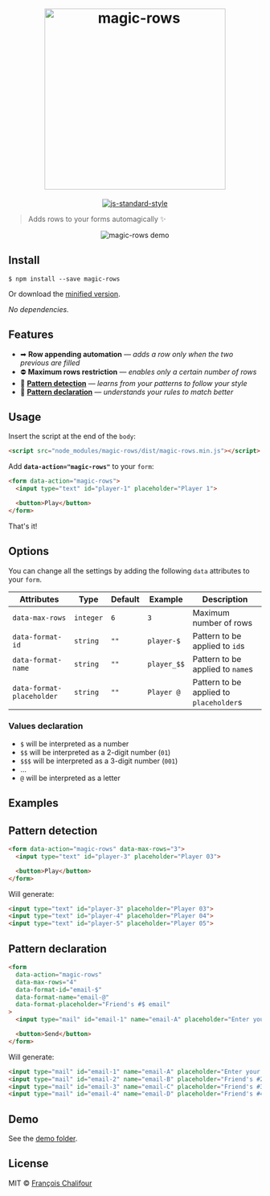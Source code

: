 <h1 align="center">
  <img src="https://camo.githubusercontent.com/2abc63dee5dfa2f7a151e34bb93ae1225c1f430f/687474703a2f2f696d67682e75732f6d616769632d726f77732d6c6f676f2e737667" width="360" alt="magic-rows">
</h1>

<p align="center">
  <a href="http://standardjs.com/">
    <img src="https://img.shields.io/badge/code%20style-standard-brightgreen.svg" alt="js-standard-style">
  </a>
</p>

> Adds rows to your forms automagically ✨

<p align="center">
  <img src="https://cloud.githubusercontent.com/assets/6137112/16466796/cadd796e-3e44-11e6-8b74-6aaebc1c2cbd.gif" alt="magic-rows demo">
</p>

## Install

```console
$ npm install --save magic-rows
```

Or download the [minified version](dist/magic-rows.min.js).

*No dependencies.*

## Features

* ➡ **Row appending automation** — *adds a row only when the two previous are filled*
* ⛔ **Maximum rows restriction** — *enables only a certain number of rows*
* 🎩 **[Pattern detection](#pattern-detection)** — *learns from your patterns to follow your style*
* 📖 **[Pattern declaration](#pattern-declaration)** — *understands your rules to match better*

## Usage

Insert the script at the end of the `body`:

```html
<script src="node_modules/magic-rows/dist/magic-rows.min.js"></script>
```

Add **`data-action="magic-rows"`** to your `form`:

```html
<form data-action="magic-rows">
  <input type="text" id="player-1" placeholder="Player 1">

  <button>Play</button>
</form>
```

That's it!

## Options

You can change all the settings by adding the following `data` attributes to your `form`.

| Attributes                | Type      | Default | Example     | Description                             |
|---------------------------|-----------|---------|-------------|-----------------------------------------|
| `data-max-rows`           | `integer` | `6`     | `3`         | Maximum number of rows                  |
| `data-format-id`          | `string`  | `""`    | `player-$`  | Pattern to be applied to `id`s          |
| `data-format-name`        | `string`  | `""`    | `player_$$` | Pattern to be applied to `name`s        |
| `data-format-placeholder` | `string`  | `""`    | `Player @`  | Pattern to be applied to `placeholder`s |

### Values declaration

* `$` will be interpreted as a number
 * `$$` will be interpreted as a 2-digit number (`01`)
 * `$$$` will be interpreted as a 3-digit number (`001`)
 * ...
* `@` will be interpreted as a letter

## Examples

## Pattern detection

```html
<form data-action="magic-rows" data-max-rows="3">
  <input type="text" id="player-3" placeholder="Player 03">

  <button>Play</button>
</form>
```

Will generate:

```html
<input type="text" id="player-3" placeholder="Player 03">
<input type="text" id="player-4" placeholder="Player 04">
<input type="text" id="player-5" placeholder="Player 05">
```

## Pattern declaration

```html
<form
  data-action="magic-rows"
  data-max-rows="4"
  data-format-id="email-$"
  data-format-name="email-@"
  data-format-placeholder="Friend's #$ email"
>
  <input type="mail" id="email-1" name="email-A" placeholder="Enter your friends' email">

  <button>Send</button>
</form>
```

Will generate:

```html
<input type="mail" id="email-1" name="email-A" placeholder="Enter your friends' email">
<input type="mail" id="email-2" name="email-B" placeholder="Friend's #2 email">
<input type="mail" id="email-3" name="email-C" placeholder="Friend's #3 email">
<input type="mail" id="email-4" name="email-D" placeholder="Friend's #4 email">
```

## Demo

See the [demo folder](demo/).

## License

MIT © [François Chalifour](http://francoischalifour.com)
